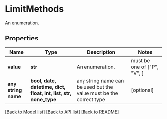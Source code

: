 # LimitMethods

An enumeration.

## Properties
Name | Type | Description | Notes
------------ | ------------- | ------------- | -------------
**value** | **str** | An enumeration. |  must be one of ["P", "V", ]
**any string name** | **bool, date, datetime, dict, float, int, list, str, none_type** | any string name can be used but the value must be the correct type | [optional]

[[Back to Model list]](../README.md#documentation-for-models) [[Back to API list]](../README.md#documentation-for-api-endpoints) [[Back to README]](../README.md)


